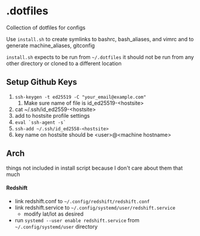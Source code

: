 # .dotfiles

Collection of dotfiles for configs

Use `install.sh` to create symlinks to bashrc, bash_aliases, and vimrc and to generate machine_aliases, gitconfig

`install.sh` expects to be run from `~/.dotfiles` it should not be run from any other directory or cloned to a different location

## Setup Github Keys

1. `ssh-keygen -t ed25519 -C "your_email@example.com"`
    1. Make sure name of file is id_ed25519-\<hostsite\>
1. cat ~/.ssh/id_ed2559-\<hostsite\>
1. add to hostsite profile settings
1. `` eval `ssh-agent -s` ``
1. `ssh-add ~/.ssh/id_ed2558-<hostsite>`
1. key name on hostsite should be \<user\>@\<machine hostname\>

## Arch

things not included in install script because I don't care about them that much

#### Redshift

- link redshift.conf to `~/.config/redshift/redshift.conf`
- link redshift.service to `~/.config/systemd/user/redshift.service`
    - modify lat/lot as desired
- run `systemd --user enable redshift.service` from `~/.config/systemd/user` directory

